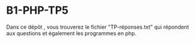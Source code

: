 # B1-PHP-TP5
Dans ce dépôt , vous trouverez le fichier "TP-réponses.txt" qui répondent aux questions et également les programmes en php.
